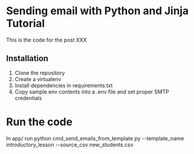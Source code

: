 # Sending email with Python and Jinja Tutorial

This is the code for the post XXX

## Installation

1. Clone the repository
2. Create a virtualenv
3. Install dependencies in requirements.txt
4. Copy sample.env contents into a .env file and set proper SMTP credentials

# Run the code

In app/ run python cmd_send_emails_from_template.py --template_name introductory_lesson --source_csv new_students.csv
